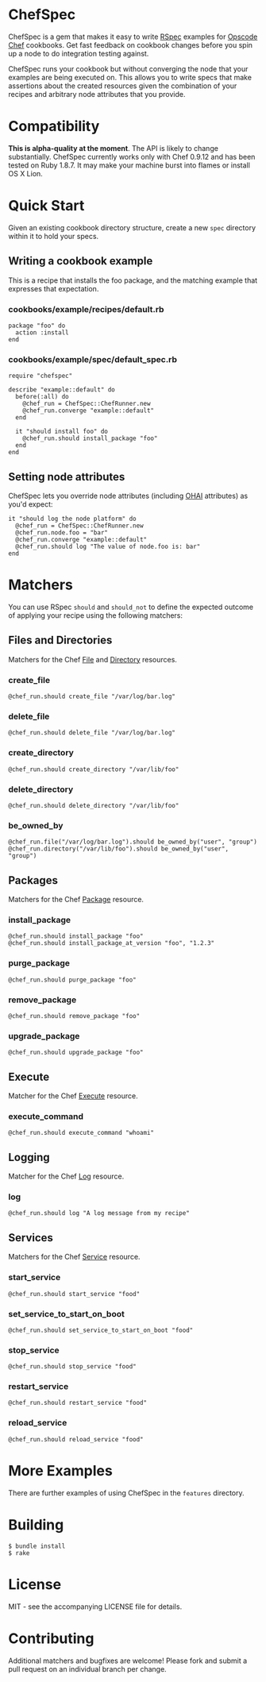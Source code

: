 # ChefSpec
ChefSpec is a gem that makes it easy to write [RSpec](http://rspec.info/)  examples for
[Opscode Chef](http://www.opscode.com/chef/) cookbooks. Get fast feedback on cookbook changes before you spin up a node to do integration testing against.

ChefSpec runs your cookbook but without converging the node that your examples are being executed on. This allows you
to write specs that make assertions about the created resources given the combination of your recipes and arbitrary node
attributes that you provide.

# Compatibility
**This is alpha-quality at the moment**. The API is likely to change substantially. ChefSpec currently works only with Chef 0.9.12 and has been tested on Ruby 1.8.7. It may make your machine burst into flames or install OS X Lion.

# Quick Start
Given an existing cookbook directory structure, create a new `spec` directory within it to hold your specs.

## Writing a cookbook example

This is a recipe that installs the foo package, and the matching example that expresses that expectation.

### cookbooks/example/recipes/default.rb

    package "foo" do
      action :install
    end

### cookbooks/example/spec/default_spec.rb

    require "chefspec"

    describe "example::default" do
      before(:all) do
        @chef_run = ChefSpec::ChefRunner.new
        @chef_run.converge "example::default"
      end

      it "should install foo" do
        @chef_run.should install_package "foo"
      end
    end

## Setting node attributes

ChefSpec lets you override node attributes (including [OHAI](http://wiki.opscode.com/display/chef/Ohai) attributes) as
you'd expect:

    it "should log the node platform" do
      @chef_run = ChefSpec::ChefRunner.new
      @chef_run.node.foo = "bar"
      @chef_run.converge "example::default"
      @chef_run.should log "The value of node.foo is: bar"
    end

# Matchers

You can use RSpec `should` and `should_not` to define the expected outcome of applying your recipe using the following
matchers:

## Files and Directories

Matchers for the Chef [File](http://wiki.opscode.com/display/chef/Resources#Resources-File) and [Directory](http://wiki.opscode.com/display/chef/Resources#Resources-Directory) resources.

### create_file

    @chef_run.should create_file "/var/log/bar.log"

### delete_file

    @chef_run.should delete_file "/var/log/bar.log"

### create_directory

    @chef_run.should create_directory "/var/lib/foo"

### delete_directory

    @chef_run.should delete_directory "/var/lib/foo"

### be_owned_by

    @chef_run.file("/var/log/bar.log").should be_owned_by("user", "group")
    @chef_run.directory("/var/lib/foo").should be_owned_by("user", "group")

## Packages
Matchers for the Chef [Package](http://wiki.opscode.com/display/chef/Resources#Resources-Package) resource.

### install_package

    @chef_run.should install_package "foo"
    @chef_run.should install_package_at_version "foo", "1.2.3"

### purge_package

    @chef_run.should purge_package "foo"

### remove_package

    @chef_run.should remove_package "foo"


### upgrade_package

    @chef_run.should upgrade_package "foo"

## Execute
Matcher for the Chef [Execute](http://wiki.opscode.com/display/chef/Resources#Resources-Execute) resource.

### execute_command

    @chef_run.should execute_command "whoami"

## Logging
Matcher for the Chef [Log](http://wiki.opscode.com/display/chef/Resources#Resources-Log) resource.

### log

    @chef_run.should log "A log message from my recipe"

## Services
Matchers for the Chef [Service](http://wiki.opscode.com/display/chef/Resources#Resources-Service) resource.

### start_service

    @chef_run.should start_service "food"

### set_service_to_start_on_boot

    @chef_run.should set_service_to_start_on_boot "food"

### stop_service

    @chef_run.should stop_service "food"

### restart_service

    @chef_run.should restart_service "food"

### reload_service

    @chef_run.should reload_service "food"

# More Examples

There are further examples of using ChefSpec in the `features` directory.

# Building

    $ bundle install
    $ rake

# License
MIT - see the accompanying LICENSE file for details.

# Contributing
Additional matchers and bugfixes are welcome! Please fork and submit a pull request on an individual branch per change.